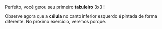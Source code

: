 Perfeito, você gerou seu primeiro **tabuleiro** 3x3 !

Observe agora que a **célula** no canto inferior esquerdo é pintada de forma diferente. No próximo exercício, veremos porque.